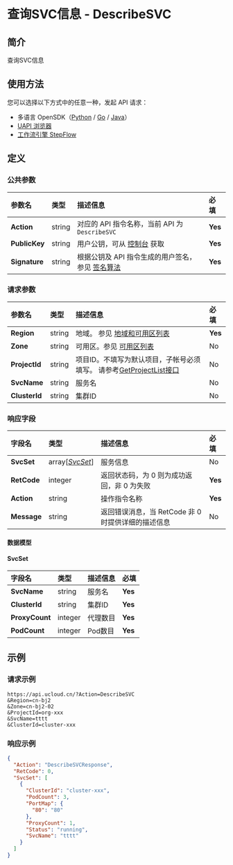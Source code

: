 # 查询SVC信息 - DescribeSVC

## 简介

查询SVC信息





## 使用方法

您可以选择以下方式中的任意一种，发起 API 请求：
- 多语言 OpenSDK（[Python](https://github.com/ucloud/ucloud-sdk-python3) / [Go](https://github.com/ucloud/ucloud-sdk-go) / [Java](https://github.com/ucloud/ucloud-sdk-java)）
- [UAPI 浏览器](https://console.ucloud.cn/uapi/detail?id=DescribeSVC)
- [工作流引擎 StepFlow](https://console.ucloud.cn/stepflow/manage/)

## 定义

### 公共参数

| 参数名 | 类型 | 描述信息 | 必填 |
|:---|:---|:---|:---|
| **Action**     | string  | 对应的 API 指令名称，当前 API 为 `DescribeSVC`                        | **Yes** |
| **PublicKey**  | string  | 用户公钥，可从 [控制台](https://console.ucloud.cn/uapi/apikey) 获取                                             | **Yes** |
| **Signature**  | string  | 根据公钥及 API 指令生成的用户签名，参见 [签名算法](api/summary/signature.md)  | **Yes** |

### 请求参数

| 参数名 | 类型 | 描述信息 | 必填 |
|:---|:---|:---|:---|
| **Region** | string | 地域。 参见 [地域和可用区列表](api/summary/regionlist) |**Yes**|
| **Zone** | string | 可用区。参见 [可用区列表](api/summary/regionlist) |No|
| **ProjectId** | string | 项目ID。不填写为默认项目，子帐号必须填写。 请参考[GetProjectList接口](api/summary/get_project_list) |No|
| **SvcName** | string | 服务名 |No|
| **ClusterId** | string | 集群ID |No|

### 响应字段

| 字段名 | 类型 | 描述信息 | 必填 |
|:---|:---|:---|:---|
| **SvcSet** | array[[*SvcSet*](#SvcSet)] | 服务信息 |No|
| **RetCode** | integer | 返回状态码，为 0 则为成功返回，非 0 为失败 |**Yes**|
| **Action** | string | 操作指令名称 |**Yes**|
| **Message** | string | 返回错误消息，当 RetCode 非 0 时提供详细的描述信息 |No|

#### 数据模型


#### SvcSet

| 字段名 | 类型 | 描述信息 | 必填 |
|:---|:---|:---|:---|
| **SvcName** | string | 服务名 |**Yes**|
| **ClusterId** | string | 集群ID |**Yes**|
| **ProxyCount** | integer | 代理数目 |**Yes**|
| **PodCount** | integer | Pod数目 |**Yes**|

## 示例

### 请求示例
    
```
https://api.ucloud.cn/?Action=DescribeSVC
&Region=cn-bj2
&Zone=cn-bj2-02
&ProjectId=org-xxx
&SvcName=tttt
&ClusterId=cluster-xxx
```

### 响应示例
    
```json
{
  "Action": "DescribeSVCResponse",
  "RetCode": 0,
  "SvcSet": [
    {
      "ClusterId": "cluster-xxx",
      "PodCount": 3,
      "PortMap": {
        "80": "80"
      },
      "ProxyCount": 1,
      "Status": "running",
      "SvcName": "tttt"
    }
  ]
}
```




